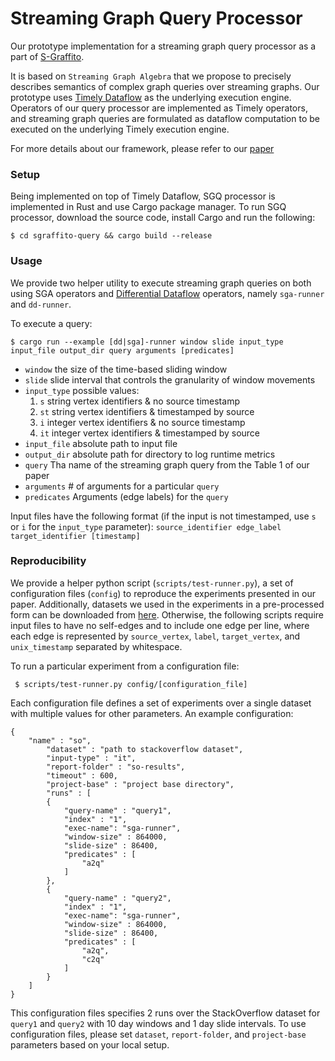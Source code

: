 # Streaming Graph Query Processor

Our prototype implementation for a streaming graph query processor as a part of [S-Graffito](https://dsg-uwaterloo.github.io/s-graffito/).

It is based on `Streaming Graph Algebra` that we propose to precisely describes semantics of complex graph queries over streaming graphs. 
Our prototype uses [Timely Dataflow](https://github.com/TimelyDataflow/timely-dataflow) as the underlying execution engine.
Operators of our query processor are implemented as Timely operators, 
and streaming graph queries are formulated as dataflow computation to be executed on the underlying Timely execution engine.

For more details about our framework, please refer to our [paper](arxiv-link)

### Setup
Being implemented on top of Timely Dataflow, SGQ processor is implemented in Rust and use Cargo package manager.
To run SGQ processor, download the source code, install Cargo and run the following:

```
$ cd sgraffito-query && cargo build --release
```

### Usage

We provide two helper utility to execute streaming graph queries on both using SGA operators and [Differential Dataflow](https://github.com/TimelyDataflow/differential-dataflow) operators, namely `sga-runner` and `dd-runner`.

To execute a query:

```$ cargo run --example [dd|sga]-runner window slide input_type input_file output_dir query arguments [predicates]```

* `window` the size of the time-based sliding window 
* `slide` slide interval that controls the granularity of window movements
* `input_type` possible values:
  1. `s` string vertex identifiers & no source timestamp
  2. `st` string vertex identifiers & timestamped by source
  3. `i` integer vertex identifiers & no source timestamp
  4. `it` integer vertex identifiers & timestamped by source
* `input_file` absolute path to input file
* `output_dir` absolute path for directory to log runtime metrics
* `query` Tha name of the streaming graph query from the Table 1 of our paper
* `arguments` # of arguments for a particular `query`
* `predicates` Arguments (edge labels) for the `query`

Input files have the following format (if the input is not timestamped, use `s` or `i` for the `input_type` parameter):
```source_identifier edge_label target_identifier [timestamp]```

### Reproducibility

We provide a helper python script (`scripts/test-runner.py`), a set of configuration files (`config`) to reproduce the experiments presented in our paper.
Additionally, datasets we used in the experiments in a pre-processed form can be downloaded from [here](https://vault.cs.uwaterloo.ca/s/6PyPGJfJQ6zcmKD).
Otherwise, the following scripts require input files to have no self-edges and to include one edge per line, 
where each edge is represented by `source_vertex`, `label`, `target_vertex`, and `unix_timestamp` separated by whitespace.


To run a particular experiment from a configuration file:

``` $ scripts/test-runner.py config/[configuration_file]```

Each configuration file defines a set of experiments over a single dataset with multiple values for other parameters. An example configuration:

```
{
    "name" : "so",
        "dataset" : "path to stackoverflow dataset",
        "input-type" : "it",
        "report-folder" : "so-results",
        "timeout" : 600,
        "project-base" : "project base directory",
        "runs" : [
        {
            "query-name" : "query1",
            "index" : "1",
            "exec-name": "sga-runner",
            "window-size" : 864000,
            "slide-size" : 86400,
            "predicates" : [
                "a2q"
            ]
        },
        {
            "query-name" : "query2",
            "index" : "1",
            "exec-name": "sga-runner",
            "window-size" : 864000,
            "slide-size" : 86400,
            "predicates" : [
                "a2q",
                "c2q"
            ]
        }
    ]
}
```

This configuration files specifies 2 runs over the StackOverflow dataset for `query1` and `query2` with 10 day windows and 1 day slide intervals.
To use configuration files, please set `dataset`, `report-folder`, and `project-base` parameters based on your local setup.